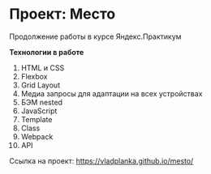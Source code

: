 # Проект: Место

Продолжение работы в курсе Яндекс.Практикум

**Технологии в работе**
1. HTML и CSS
2. Flexbox
3. Grid Layout
4. Медиа запросы для адаптации на всех устройствах
5. БЭМ nested
6. JavaScript
7. Template
8. Class
9. Webpack
10. API

Ссылка на проект: https://vladplanka.github.io/mesto/



